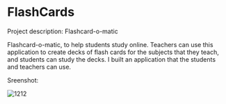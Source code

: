 # FlashCards
Project description: Flashcard-o-matic

Flashcard-o-matic, to help students study online. Teachers can use this application to create decks of flash cards for the subjects that they teach, and students can study the decks. I built an application that the students and teachers can use.

Sreenshot:

![1212](https://user-images.githubusercontent.com/76602960/112694950-752f0900-8e40-11eb-9312-788a1a97efa6.png)
